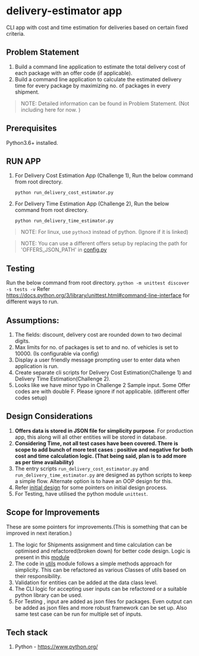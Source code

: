 # delivery-estimator app
CLI app with cost and time estimation for deliveries based on certain fixed criteria.

## Problem Statement
1. Build a command line application to
estimate the total delivery cost of each package with
an offer code (if applicable).
2. Build a command line application to calculate the estimated delivery time for every package by maximizing 
 no. of packages in every shipment.
> NOTE: Detailed information can be found in Problem Statement. (Not including here for now. )

## Prerequisites
 Python3.6+ installed.

## RUN APP
1. For Delivery Cost Estimation App (Challenge 1), Run the below command from root directory. 
    ```
    python run_delivery_cost_estimator.py
    ```
2. For Delivery Time Estimation App (Challenge 2), Run the below command from root directory. 
    ```
    python run_delivery_time_estimator.py
    ```

> NOTE: For linux, use `python3` instead of python. (Ignore if it is linked)

> NOTE: You can use a different offers setup by replacing the path for 'OFFERS_JSON_PATH' in [config.py](config.py) 

## Testing
    
   Run the below command from root directory. 
    ```
    python -m unittest discover -s tests -v
    ```
    Refer https://docs.python.org/3/library/unittest.html#command-line-interface for different ways to run.

## Assumptions:
1. The fields: discount, delivery cost are rounded down to two decimal digits.
2. Max limits for no. of packages is set to  and no. of vehicles is set to 10000. (Is configurable via config)
2. Display a user friendly message prompting user to enter data when application is run.
3. Create separate cli scripts for Delivery Cost Estimation(Challenge 1) and Delivery Time Estimation(Challenge 2). 
4. Looks like we have minor typo in Challenge 2 Sample input. Some Offer codes are with double F. 
   Please ignore if not applicable. (different offer codes setup)


## Design Considerations
1. **Offers data is stored in JSON file for simplicity purpose**. For production app, this along will all other entities
    will be stored in database.
2. **Considering Time, not all test cases have been covered. There is scope to add bunch of more test cases : positive and 
   negative for both cost and time calculation logic. (That being said, plan is to add more as per time availability)**
3. The entry scripts `run_delivery_cost_estimator.py` and `run_delivery_time_estimator.py` are designed as python scripts
   to keep a simple flow. Alternate option is to have an OOP design for this.
4. Refer [initial design](docs/initial-design.md) for some pointers on initial design process.
5. For Testing, have utilised the python module `unittest`.

## Scope for Improvements
These are some pointers for improvements.(This is something that can be improved in next iteration.)
1. The logic for Shipments assignment and time calculation can be optimised and refactored(broken down) 
   for better code design. Logic is present in this [module](delivery_shipments_assigner.py)
2. The code in  [utils](utils.py) module follows a simple methods approach for simplicity.
   This can be refactored as various Classes of utils based on their responsibility.
3. Validation for entities can be added at the data class level.
4. The CLI logic for accepting user inputs can be refactored or a suitable python library can be used. 
5. For Testing , input are added as json files for packages. Even output can be added as json files and more robust
   framework can be set up. Also same test case can be run for multiple set of inputs.

## Tech stack
1. Python -  https://www.python.org/
